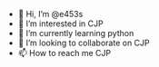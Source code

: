 - 👋 Hi, I’m @e453s
- 👀 I’m interested in CJP
- 🌱 I’m currently learning python
- 💞️ I’m looking to collaborate on CJP
- 📫 How to reach me CJP

<!---
e453s/e453s is a ✨ special ✨ repository because its `README.md` (this file) appears on your GitHub profile.
You can click the Preview link to take a look at your changes.
--->
